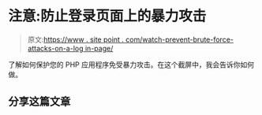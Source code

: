 # 注意:防止登录页面上的暴力攻击

> 原文:[https://www . site point . com/watch-prevent-brute-force-attacks-on-a-log in-page/](https://www.sitepoint.com/watch-prevent-brute-force-attacks-on-a-login-page/)

了解如何保护您的 PHP 应用程序免受暴力攻击。在这个截屏中，我会告诉你如何做。

## 分享这篇文章